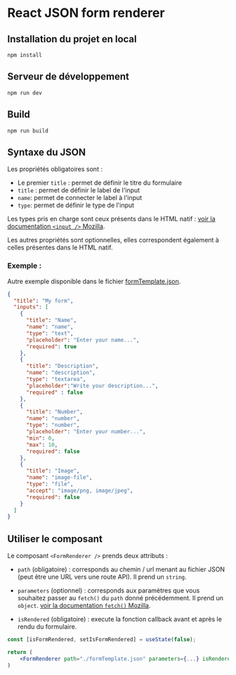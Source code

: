 # React JSON form renderer

## Installation du projet en local

```shell
npm install
```

## Serveur de développement
```shell
npm run dev
```

## Build
```shell
npm run build
```

## Syntaxe du JSON

Les propriétés obligatoires sont : 
- Le premier `title` : permet de définir le titre du formulaire
- `title` : permet de définir le label de l'input
- `name`: permet de connecter le label à l'input
- `type`: permet de définir le type de l'input

Les types pris en charge sont ceux présents dans le HTML natif : [voir la documentation `<input />` Mozilla](https://developer.mozilla.org/en-US/docs/Web/HTML/Element/input).

Les autres propriétés sont optionnelles, elles correspondent également à celles présentes dans le HTML natif.

### Exemple :
Autre exemple disponible dans le fichier [formTemplate.json](./public/formTemplate.json).

```json
{
  "title": "My form",
  "inputs": [
    {
      "title": "Name",
      "name": "name",
      "type": "text",
      "placeholder": "Enter your name...",
      "required": true
    },
    {
      "title": "Description",
      "name": "description",
      "type": "textarea",
      "placeholder":"Write your description...",
      "required" : false
    },
    {
      "title": "Number",
      "name": "number",
      "type": "number",
      "placeholder": "Enter your number...",
      "min": 0,
      "max": 10,
      "required": false
    },
    {
      "title": "Image",
      "name": "image-file",
      "type": "file",
      "accept": "image/png, image/jpeg",
      "required": false
    }
  ]
}
```

## Utiliser le composant

Le composant `<FormRenderer />` prends deux attributs : 
- `path` (obligatoire) : corresponds au chemin / url menant au fichier JSON (peut être une URL vers une route API). Il prend un `string`.

- `parameters` (optionnel) : corresponds aux paramètres que vous souhaitez passer au `fetch()` du `path` donné précédemment. Il prend un `object`. [voir la documentation `fetch()` Mozilla](https://developer.mozilla.org/fr/docs/Web/API/Fetch_API/Using_Fetch).

- `isRendered` (obligatoire) : execute la fonction callback avant et après le rendu du formulaire.

```jsx
const [isFormRendered, setIsFormRendered] = useState(false);

return (
	<FormRenderer path="./formTemplate.json" parameters={...} isRendered={setIsFormRendered} />
)
```